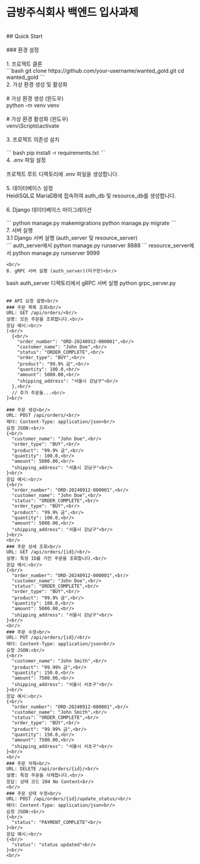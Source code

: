 # 금방주식회사 백엔드 입사과제<br/>
<br/>
## Quick Start<br/>
<br/>
### 환경 설정<br/>
<br/>
1. 프로젝트 클론<br/>
```bash
   git clone https://github.com/your-username/wanted_gold.git
   cd wanted_gold
```
<br/>
2. 가상 환경 생성 및 활성화<br/>
<br/>
# 가상 환경 생성 (윈도우)<br/>
python -m venv venv<br/>
<br/>
# 가상 환경 활성화 (윈도우)<br/>
venv\Scripts\activate<br/>
<br/>
3. 프로젝트 의존성 설치<br/>
<br/>
```
bash
pip install -r requirements.txt
```
<br/>
4. .env 파일 설정<br/>
<br/>
프로젝트 루트 디렉토리에 .env 파일을 생성합니다.<br/>
<br/>
5. 데이터베이스 설정<br/>
HeidiSQL로 MariaDB에 접속하여 auth_db 및 resource_db를 생성합니다.<br/>
<br/>
6. Django 데이터베이스 마이그레이션<br/>
<br/>
```
python manage.py makemigrations
python manage.py migrate
```
<br/>
7. 서버 실행<br/>
3.1 Django 서버 실행 (auth_server 및 resource_server)<br/>
```
auth_server에서
python manage.py runserver 8888
```
resource_server에서
python manage.py runserver 9999

```
<br/>
8. gRPC 서버 실행 (auth_server)(미구현)<br/>
```
bash
auth_server 디렉토리에서 gRPC 서버 실행
python grpc_server.py
```

## API 요청 설명<br/>
### 주문 목록 조회<br/>
URL: GET /api/orders/<br/>
설명: 모든 주문을 조회합니다.<br/>
응답 예시:<br/>
[<br/>
  {<br/>
    "order_number": "ORD-20240912-000001",<br/>
    "customer_name": "John Doe",<br/>
    "status": "ORDER_COMPLETE",<br/>
    "order_type": "BUY",<br/>
    "product": "99.9% 금",<br/>
    "quantity": 100.0,<br/>
    "amount": 5000.00,<br/>
    "shipping_address": "서울시 강남구"<br/>
  },<br/>
  // 추가 주문들...<br/>
]<br/>

### 주문 생성<br/>
URL: POST /api/orders/<br/>
헤더: Content-Type: application/json<br/>
요청 JSON:<br/>
{<br/>
  "customer_name": "John Doe",<br/>
  "order_type": "BUY",<br/>
  "product": "99.9% 금",<br/>
  "quantity": 100.0,<br/>
  "amount": 5000.00,<br/>
  "shipping_address": "서울시 강남구"<br/>
}<br/>
응답 예시:<br/>
{<br/>
  "order_number": "ORD-20240912-000001",<br/>
  "customer_name": "John Doe",<br/>
  "status": "ORDER_COMPLETE",<br/>
  "order_type": "BUY",<br/>
  "product": "99.9% 금",<br/>
  "quantity": 100.0,<br/>
  "amount": 5000.00,<br/>
  "shipping_address": "서울시 강남구"<br/>
}<br/>
<br/>
### 주문 상세 조회<br/>
URL: GET /api/orders/{id}/<br/>
설명: 특정 ID를 가진 주문을 조회합니다.<br/>
응답 예시:<br/>
{<br/>
  "order_number": "ORD-20240912-000001",<br/>
  "customer_name": "John Doe",<br/>
  "status": "ORDER_COMPLETE",<br/>
  "order_type": "BUY",<br/>
  "product": "99.9% 금",<br/>
  "quantity": 100.0,<br/>
  "amount": 5000.00,<br/>
  "shipping_address": "서울시 강남구"<br/>
}<br/>
<br/>
### 주문 수정<br/>
URL: PUT /api/orders/{id}/<br/>
헤더: Content-Type: application/json<br/>
요청 JSON:<br/>
{<br/>
  "customer_name": "John Smith",<br/>
  "product": "99.99% 금",<br/>
  "quantity": 150.0,<br/>
  "amount": 7500.00,<br/>
  "shipping_address": "서울시 서초구"<br/>
}<br/>
응답 예시:<br/>
{<br/>
  "order_number": "ORD-20240912-000001",<br/>
  "customer_name": "John Smith",<br/>
  "status": "ORDER_COMPLETE",<br/>
  "order_type": "BUY",<br/>
  "product": "99.99% 금",<br/>
  "quantity": 150.0,<br/>
  "amount": 7500.00,<br/>
  "shipping_address": "서울시 서초구"<br/>
}<br/>
<br/>
### 주문 삭제<br/>
URL: DELETE /api/orders/{id}/<br/>
설명: 특정 주문을 삭제합니다.<br/>
응답: 상태 코드 204 No Content<br/>
<br/>
### 주문 상태 수정<br/>
URL: POST /api/orders/{id}/update_status/<br/>
헤더: Content-Type: application/json<br/>
요청 JSON:<br/>
{<br/>
  "status": "PAYMENT_COMPLETE"<br/>
}<br/>
응답 예시:<br/>
{<br/>
  "status": "status updated"<br/>
}<br/>
<br/>